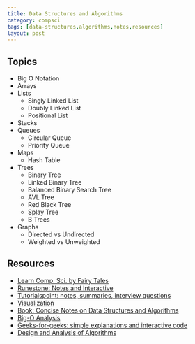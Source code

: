 ```yaml
---
title: Data Structures and Algorithms
category: compsci
tags: [data-structures,algorithms,notes,resources]
layout: post
---
```

## Topics
 * Big O Notation
 * Arrays
 * Lists
   * Singly Linked List
   * Doubly Linked List
   * Positional List
 * Stacks
 * Queues
   * Circular Queue
   * Priority Queue
 * Maps
   * Hash Table
 * Trees
   * Binary Tree
   * Linked Binary Tree
   * Balanced Binary Search Tree
   * AVL Tree
   * Red Black Tree
   * Splay Tree
   * B Trees
 * Graphs
   * Directed vs Undirected
   * Weighted vs Unweighted

## Resources 
  * [Learn Comp. Sci. by Fairy Tales](http://computationaltales.blogspot.com/p/posts-by-topic.html "Computational Fairy Tales")
  * [Runestone: Notes and Interactive](https://runestone.academy/runestone/books/published/pythonds/index.html?ref=hackr.io "Runestone")
  * [Tutorialspoint: notes, summaries, interview questions](https://www.tutorialspoint.com/data_structures_algorithms/index.htm"Tutorialspoint")
  * [Visualization](https://www.cs.usfca.edu/~galles/visualization/Algorithms.html "Visualize Data Structures")
  * [Book: Concise Notes on Data Structures and Algorithms](https://w3.cs.jmu.edu/spragunr/CS240_F12/ConciseNotes.pdf "Concise Notes")
  * [Big-O Analysis](https://www.bigocheatsheet.com "Big-O")
  * [Geeks-for-geeks: simple explanations and interactive code](https://www.geeksforgeeks.org/data-structures/ "Geeks")
  * [Design and Analysis of Algorithms](https://www.tutorialspoint.com/design_and_analysis_of_algorithms/index.htm
"Algorithms")
